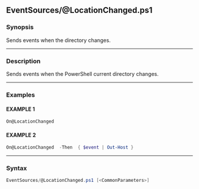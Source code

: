 EventSources/@LocationChanged.ps1
---------------------------------




### Synopsis
Sends events when the directory changes.



---


### Description

Sends events when the PowerShell current directory changes.



---


### Examples
#### EXAMPLE 1
```PowerShell
On@LocationChanged
```

#### EXAMPLE 2
```PowerShell
On@LocationChanged  -Then  { $event | Out-Host }
```



---


### Syntax
```PowerShell
EventSources/@LocationChanged.ps1 [<CommonParameters>]
```
